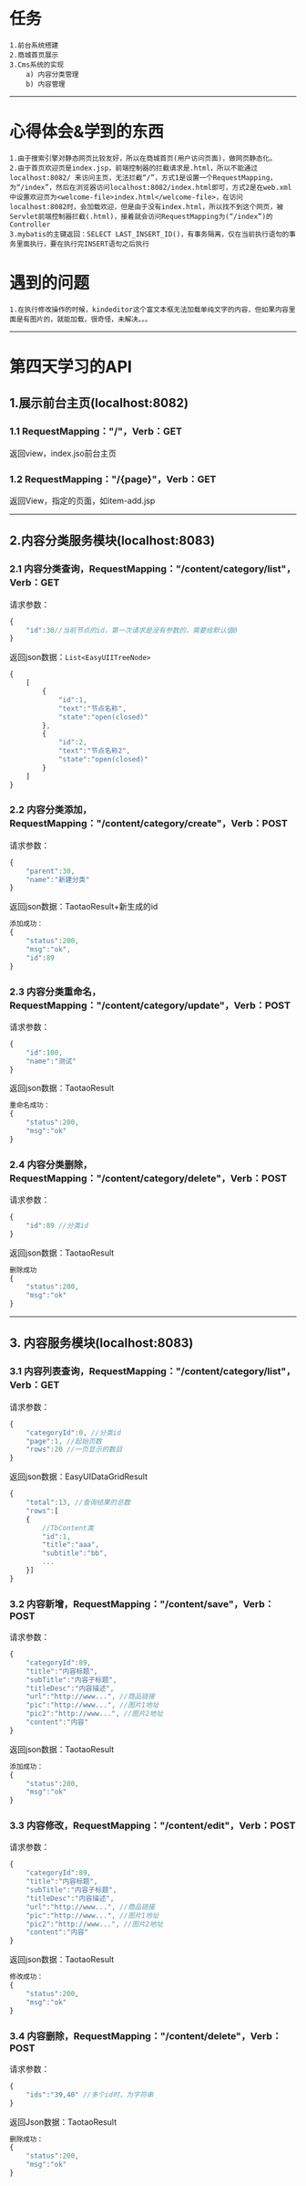 # 任务
	1.前台系统搭建
	2.商城首页展示
	3.Cms系统的实现
		a) 内容分类管理
		b) 内容管理
		
------

# 心得体会&学到的东西
	1.由于搜索引擎对静态网页比较友好，所以在商城首页(用户访问页面)，做网页静态化。
	2.由于首页欢迎页是index.jsp，前端控制器的拦截请求是.html，所以不能通过localhost:8082/ 来访问主页，无法拦截“/”，方式1是设置一个RequestMapping，为“/index”，然后在浏览器访问localhost:8082/index.html即可，方式2是在web.xml中设置欢迎页为<welcome-file>index.html</welcome-file>，在访问localhost:8082时，会加载欢迎，但是由于没有index.html，所以找不到这个网页，被Servlet前端控制器拦截(.html)，接着就会访问RequestMapping为(“/index”)的Controller
	3.mybatis的主键返回：SELECT LAST_INSERT_ID()，有事务隔离，仅在当前执行语句的事务里面执行，要在执行完INSERT语句之后执行

# 遇到的问题
	1.在执行修改操作的时候，kindeditor这个富文本框无法加载单纯文字的内容，但如果内容里面是有图片的，就能加载，很奇怪，未解决。。。

----

第四天学习的API
=====
##  1.展示前台主页(localhost:8082)
### 1.1 RequestMapping："/"，Verb：GET
返回view，index.jso前台主页
### 1.2 RequestMapping："/{page}"，Verb：GET

返回View，指定的页面，如item-add.jsp

-----

## 2.内容分类服务模块(localhost:8083)
### 2.1 内容分类查询，RequestMapping："/content/category/list"，Verb：GET
请求参数：
```javascript
{
	"id":30//当前节点的id，第一次请求是没有参数的，需要给默认值0
}
```
返回json数据：`List<EasyUIITreeNode>`
```javascript
{
	[
		{
			"id":1,
			"text":"节点名称",
			"state":"open(closed)"
		},
		{
			"id":2,
			"text":"节点名称2",
			"state":"open(closed)"
		}
	]
}
```
### 2.2 内容分类添加，RequestMapping："/content/category/create"，Verb：POST
请求参数：
```javascript
{
	"parent":30,
	"name":"新建分类"
}
```
返回json数据：TaotaoResult+新生成的id
```javascript
添加成功：
{
	"status":200,
	"msg":"ok",
	"id":89
}
```
### 2.3 内容分类重命名，RequestMapping："/content/category/update"，Verb：POST
请求参数：
```javascript
{
	"id":100,
	"name":"测试"
}
```
返回json数据：TaotaoResult
```javascript
重命名成功：
{
	"status":200,
	"msg":"ok"
}
```
### 2.4 内容分类删除，RequestMapping："/content/category/delete"，Verb：POST
请求参数：
```javascript
{
	"id":89 //分类id
}
```
返回json数据：TaotaoResult
```javascript
删除成功
{
	"status":200,
	"msg":"ok"
}
```

-----

## 3. 内容服务模块(localhost:8083)
### 3.1 内容列表查询，RequestMapping："/content/category/list"，Verb：GET
请求参数：
```javascript
{
	"categoryId":0, //分类id
	"page":1, //起始页数
	"rows":20 //一页显示的数目
}
```
返回json数据：EasyUIDataGridResult
```javascript
{
	"total":13, //查询结果的总数
	"rows":[
	{
		//TbContent类
		"id":1,
		"title":"aaa",
		"subtitle":"bb",
		...
	}]
}
```
### 3.2 内容新增，RequestMapping："/content/save"，Verb：POST
请求参数：
```javascript
{
	"categoryId":89,
	"title":"内容标题",
	"subTitle":"内容子标题",
	"titleDesc":"内容描述",
	"url":"http://www...", //商品链接
	"pic":"http://www...", //图片1地址
	"pic2":"http://www...", //图片2地址
	"content":"内容"
}
```
返回json数据：TaotaoResult
```javascript
添加成功：
{
	"status":200,
	"msg":"ok"
}
```
### 3.3 内容修改，RequestMapping："/content/edit"，Verb：POST
请求参数：
```javascript
{
	"categoryId":89,
	"title":"内容标题",
	"subTitle":"内容子标题",
	"titleDesc":"内容描述",
	"url":"http://www...", //商品链接
	"pic":"http://www...", //图片1地址
	"pic2":"http://www...", //图片2地址
	"content":"内容"
}
```
返回json数据：TaotaoResult
```javascript
修改成功：
{
	"status":200,
	"msg":"ok"
}
```
### 3.4 内容删除，RequestMapping："/content/delete"，Verb：POST
请求参数：
```javascript
{
	"ids":"39,40" //多个id时，为字符串
}
```
返回Json数据：TaotaoResult
```javascript
删除成功：
{
	"status":200,
	"msg":"ok"
}
```





